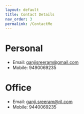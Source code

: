 ```yaml
---
layout: default
title: Contact Details
nav_order: 3
permalink: /ContactMe
---
```





Personal
========

- Email: [ganjisreeram@gmail.com](ganjisreeram@gmail.com)
- Mobile: 9490069235



Office
========

- Email: [ganji.sreeram@ril.com](ganji.sreeram@ril.com)
- Mobile: 9440069235